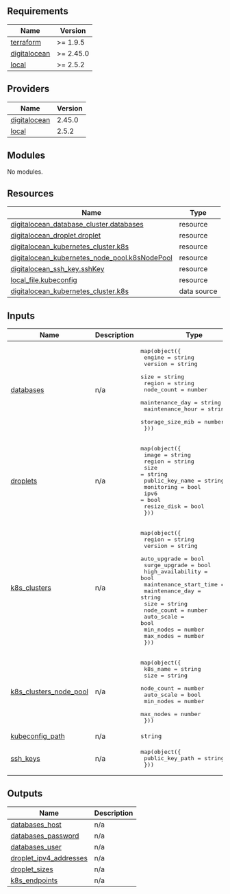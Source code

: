 ## Requirements

| Name | Version |
|------|---------|
| <a name="requirement_terraform"></a> [terraform](#requirement\_terraform) | >= 1.9.5 |
| <a name="requirement_digitalocean"></a> [digitalocean](#requirement\_digitalocean) | >= 2.45.0 |
| <a name="requirement_local"></a> [local](#requirement\_local) | >= 2.5.2 |

## Providers

| Name | Version |
|------|---------|
| <a name="provider_digitalocean"></a> [digitalocean](#provider\_digitalocean) | 2.45.0 |
| <a name="provider_local"></a> [local](#provider\_local) | 2.5.2 |

## Modules

No modules.

## Resources

| Name | Type |
|------|------|
| [digitalocean_database_cluster.databases](https://registry.terraform.io/providers/digitalocean/digitalocean/latest/docs/resources/database_cluster) | resource |
| [digitalocean_droplet.droplet](https://registry.terraform.io/providers/digitalocean/digitalocean/latest/docs/resources/droplet) | resource |
| [digitalocean_kubernetes_cluster.k8s](https://registry.terraform.io/providers/digitalocean/digitalocean/latest/docs/resources/kubernetes_cluster) | resource |
| [digitalocean_kubernetes_node_pool.k8sNodePool](https://registry.terraform.io/providers/digitalocean/digitalocean/latest/docs/resources/kubernetes_node_pool) | resource |
| [digitalocean_ssh_key.sshKey](https://registry.terraform.io/providers/digitalocean/digitalocean/latest/docs/resources/ssh_key) | resource |
| [local_file.kubeconfig](https://registry.terraform.io/providers/hashicorp/local/latest/docs/resources/file) | resource |
| [digitalocean_kubernetes_cluster.k8s](https://registry.terraform.io/providers/digitalocean/digitalocean/latest/docs/data-sources/kubernetes_cluster) | data source |

## Inputs

| Name | Description | Type | Default | Required |
|------|-------------|------|---------|:--------:|
| <a name="input_databases"></a> [databases](#input\_databases) | n/a | <pre>map(object({<br/>    engine           = string<br/>    version          = string<br/>    size             = string<br/>    region           = string<br/>    node_count       = number<br/>    maintenance_day  = string<br/>    maintenance_hour = string<br/>    storage_size_mib = number<br/>  }))</pre> | `{}` | no |
| <a name="input_droplets"></a> [droplets](#input\_droplets) | n/a | <pre>map(object({<br/>    image           = string<br/>    region          = string<br/>    size            = string<br/>    public_key_name = string<br/>    monitoring      = bool<br/>    ipv6            = bool<br/>    resize_disk     = bool<br/>  }))</pre> | `{}` | no |
| <a name="input_k8s_clusters"></a> [k8s\_clusters](#input\_k8s\_clusters) | n/a | <pre>map(object({<br/>    region                 = string<br/>    version                = string<br/>    auto_upgrade           = bool<br/>    surge_upgrade          = bool<br/>    high_availability      = bool<br/>    maintenance_start_time = string<br/>    maintenance_day        = string<br/>    size                   = string<br/>    node_count             = number<br/>    auto_scale             = bool<br/>    min_nodes              = number<br/>    max_nodes              = number<br/>  }))</pre> | `{}` | no |
| <a name="input_k8s_clusters_node_pool"></a> [k8s\_clusters\_node\_pool](#input\_k8s\_clusters\_node\_pool) | n/a | <pre>map(object({<br/>    k8s_name   = string<br/>    size       = string<br/>    node_count = number<br/>    auto_scale = bool<br/>    min_nodes  = number<br/>    max_nodes  = number<br/>  }))</pre> | `{}` | no |
| <a name="input_kubeconfig_path"></a> [kubeconfig\_path](#input\_kubeconfig\_path) | n/a | `string` | n/a | yes |
| <a name="input_ssh_keys"></a> [ssh\_keys](#input\_ssh\_keys) | n/a | <pre>map(object({<br/>    public_key_path = string<br/>  }))</pre> | `{}` | no |

## Outputs

| Name | Description |
|------|-------------|
| <a name="output_databases_host"></a> [databases\_host](#output\_databases\_host) | n/a |
| <a name="output_databases_password"></a> [databases\_password](#output\_databases\_password) | n/a |
| <a name="output_databases_user"></a> [databases\_user](#output\_databases\_user) | n/a |
| <a name="output_droplet_ipv4_addresses"></a> [droplet\_ipv4\_addresses](#output\_droplet\_ipv4\_addresses) | n/a |
| <a name="output_droplet_sizes"></a> [droplet\_sizes](#output\_droplet\_sizes) | n/a |
| <a name="output_k8s_endpoints"></a> [k8s\_endpoints](#output\_k8s\_endpoints) | n/a |
